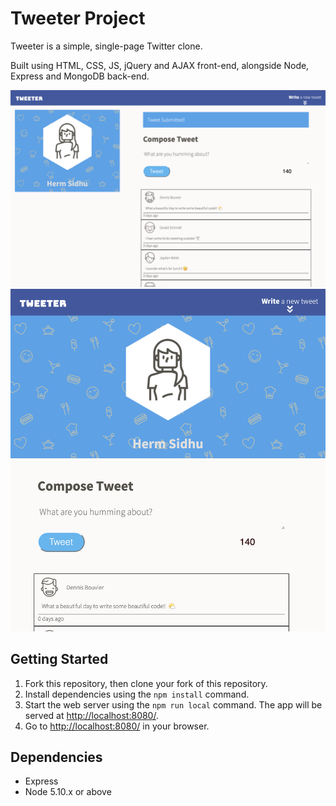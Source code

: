 # Tweeter Project

Tweeter is a simple, single-page Twitter clone.

Built using HTML, CSS, JS, jQuery and AJAX front-end, alongside Node, Express and MongoDB back-end.

!["Screenshot of desktop view"](https://raw.githubusercontent.com/HermSidhu/tweeter/master/docs/Desktop-View.png)
!["Screenshot of mobile view"](https://raw.githubusercontent.com/HermSidhu/tweeter/master/docs/Mobile-View.png)

## Getting Started

1. Fork this repository, then clone your fork of this repository.
2. Install dependencies using the `npm install` command.
3. Start the web server using the `npm run local` command. The app will be served at <http://localhost:8080/>.
4. Go to <http://localhost:8080/> in your browser.

## Dependencies

- Express
- Node 5.10.x or above
